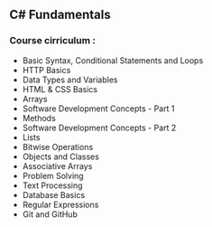 ## C# Fundamentals

### Course cirriculum :

- Basic Syntax, Conditional Statements and Loops
- HTTP Basics
- Data Types and Variables
- HTML & CSS Basics
- Arrays
- Software Development Concepts - Part 1
- Methods
- Software Development Concepts - Part 2
- Lists
- Bitwise Operations
- Objects and Classes
- Associative Arrays
- Problem Solving
- Text Processing
- Database Basics
- Regular Expressions
- Git and GitHub